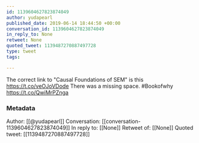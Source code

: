 ```yaml
---
id: 1139604627823874049
author: yudapearl
published_date: 2019-06-14 18:44:50 +00:00
conversation_id: 1139604627823874049
in_reply_to: None
retweet: None
quoted_tweet: 1139487270887497728
type: tweet
tags:

---
```


The correct link to "Causal Foundations of SEM" is this   https://t.co/veOJoVDode There was a missing space. #Bookofwhy https://t.co/QwiMrPZnga

### Metadata

Author: [[@yudapearl]]
Conversation: [[conversation-1139604627823874049]]
In reply to: [[None]]
Retweet of: [[None]]
Quoted tweet: [[1139487270887497728]]
